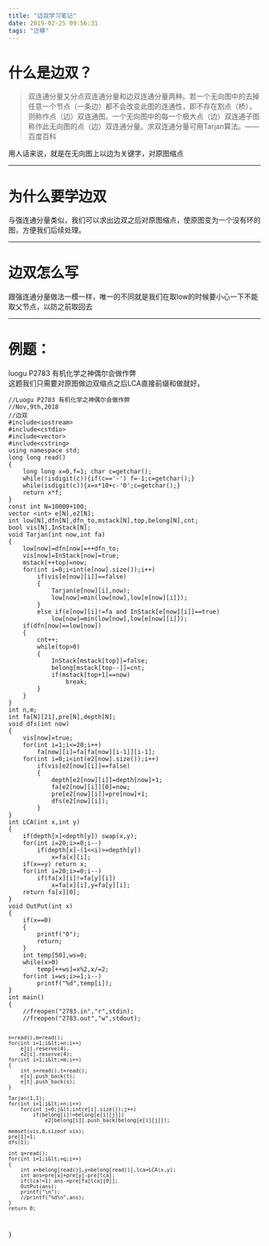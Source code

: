 ```yaml
---
title: "边双学习笔记"
date: 2019-02-25 09:56:31
tags: "迁移"
---
```

<h1>什么是边双？</h1>
<blockquote><p>
  双连通分量又分点双连通分量和边双连通分量两种。若一个无向图中的去掉任意一个节点（一条边）都不会改变此图的连通性，即不存在割点（桥），则称作点（边）双连通图。一个无向图中的每一个极大点（边）双连通子图称作此无向图的点（边）双连通分量。求双连通分量可用Tarjan算法。——百度百科
</p></blockquote>
<p>用人话来说，就是在无向图上以边为关键字，对原图缩点</p>
<hr />
<h1>为什么要学边双</h1>
<p>与强连通分量类似，我们可以求出边双之后对原图缩点，使原图变为一个没有环的图，方便我们后续处理。</p>
<hr />
<h1>边双怎么写</h1>
<p>跟强连通分量做法一模一样，唯一的不同就是我们在取low的时候要小心一下不能取父节点，以防之前取回去</p>
<hr />
<h1>例题：</h1>
<p>luogu P2783 有机化学之神偶尔会做作弊<br />
这题我们只需要对原图做边双缩点之后LCA直接前缀和做就好。</p>
<pre><code class="language-cpp ">//Luogu P2783 有机化学之神偶尔会做作弊
//Nov,9th,2018
//边双
#include&lt;iostream&gt;
#include&lt;cstdio&gt;
#include&lt;vector&gt;
#include&lt;cstring&gt;
using namespace std;
long long read()
{
    long long x=0,f=1; char c=getchar();
    while(!isdigit(c)){if(c=='-') f=-1;c=getchar();}
    while(isdigit(c)){x=x*10+c-'0';c=getchar();}
    return x*f;    
}
const int N=10000+100;
vector &lt;int&gt; e[N],e2[N];
int low[N],dfn[N],dfn_to,mstack[N],top,belong[N],cnt;
bool vis[N],InStack[N];
void Tarjan(int now,int fa)
{
    low[now]=dfn[now]=++dfn_to;
    vis[now]=InStack[now]=true;
    mstack[++top]=now;
    for(int i=0;i&lt;int(e[now].size());i++)
        if(vis[e[now][i]]==false)
        {
            Tarjan(e[now][i],now);
            low[now]=min(low[now],low[e[now][i]]);
        }
        else if(e[now][i]!=fa and InStack[e[now][i]]==true)
            low[now]=min(low[now],low[e[now][i]]);
    if(dfn[now]==low[now])
    {
        cnt++;
        while(top&gt;0)
        {
            InStack[mstack[top]]=false;
            belong[mstack[top--]]=cnt;
            if(mstack[top+1]==now)
                break;
        }
    }
}
int n,m;
int fa[N][21],pre[N],depth[N];
void dfs(int now)
{
    vis[now]=true;
    for(int i=1;i&lt;=20;i++)
        fa[now][i]=fa[fa[now][i-1]][i-1];
    for(int i=0;i&lt;int(e2[now].size());i++)
        if(vis[e2[now][i]]==false)
        {
            depth[e2[now][i]]=depth[now]+1;
            fa[e2[now][i]][0]=now;
            pre[e2[now][i]]=pre[now]+1;
            dfs(e2[now][i]);
        }
}
int LCA(int x,int y)
{
    if(depth[x]&lt;depth[y]) swap(x,y);
    for(int i=20;i&gt;=0;i--)
        if(depth[x]-(1&lt;&lt;i)&gt;=depth[y])
            x=fa[x][i];
    if(x==y) return x;
    for(int i=20;i&gt;=0;i--)
        if(fa[x][i]!=fa[y][i])
            x=fa[x][i],y=fa[y][i];
    return fa[x][0];
}
void OutPut(int x)
{
    if(x==0)
    {
        printf("0");
        return;
    }
    int temp[50],ws=0;
    while(x&gt;0)
        temp[++ws]=x%2,x/=2;
    for(int i=ws;i&gt;=1;i--)
        printf("%d",temp[i]);
}
int main()
{
    //freopen("2783.in","r",stdin);
    //freopen("2783.out","w",stdout);

    n=read(),m=read();
    for(int i=1;i&lt;=n;i++)
        e[i].reserve(4),
        e2[i].reserve(4);
    for(int i=1;i&lt;=m;i++)
    {
        int s=read(),t=read();
        e[s].push_back(t);
        e[t].push_back(s);
    }

    Tarjan(1,1);
    for(int i=1;i&lt;=n;i++)
        for(int j=0;j&lt;int(e[i].size());j++)
            if(belong[i]!=belong[e[i][j]])
                e2[belong[i]].push_back(belong[e[i][j]]);

    memset(vis,0,sizeof vis);
    pre[1]=1;
    dfs(1);

    int q=read();
    for(int i=1;i&lt;=q;i++)
    {
        int x=belong[read()],y=belong[read()],lca=LCA(x,y);
        int ans=pre[x]+pre[y]-pre[lca];
        if(lca!=1) ans-=pre[fa[lca][0]];
        OutPut(ans);
        printf("\n");
        //printf("%d\n",ans);
    }
    return 0;
}
</code></pre>
